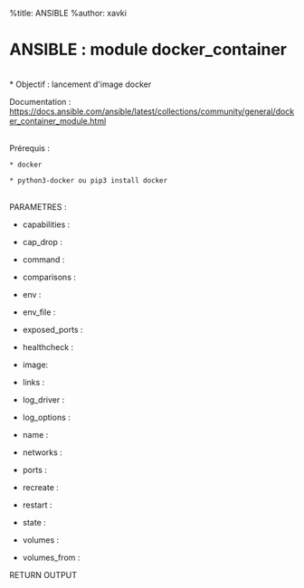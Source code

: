 %title: ANSIBLE
%author: xavki


# ANSIBLE : module docker_container


<br>
* Objectif : lancement d'image docker

Documentation :
https://docs.ansible.com/ansible/latest/collections/community/general/docker_container_module.html

<br>
Prérequis :

	* docker

	* python3-docker ou pip3 install docker

<br>
PARAMETRES :

* capabilities : 

* cap_drop :

* command :

* comparisons : 

* env :

* env_file :

* exposed_ports :

* healthcheck : 

* image: 

* links :

* log_driver :

* log_options :

* name :

* networks :

* ports :

* recreate : 

* restart : 

* state :

* volumes :

* volumes_from :



RETURN OUTPUT
